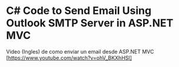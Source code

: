 # C# Code to Send Email Using Outlook SMTP Server in ASP.NET MVC
Video (Ingles) de como enviar un email desde ASP.NET MVC [https://www.youtube.com/watch?v=ohV_BKXhHSI]
